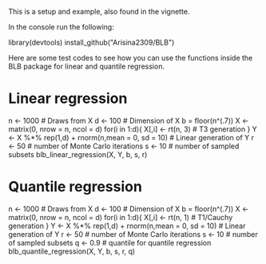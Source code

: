 This is a setup and example, also found in the vignette.

In the console run the following:

library(devtools)
install_github("Arisina2309/BLB")

Here are some test codes to see how you can use the functions inside the BLB package for linear and quantile regression. 

# Linear regression

n <- 1000 # Draws from X 
d <- 100 # Dimension of X
b = floor(n^(.7))
X <- matrix(0, nrow = n, ncol = d)
for(i in 1:d){
  X[,i] <- rt(n, 3) # T3 generation
}
Y <- X %*% rep(1,d) + rnorm(n,mean = 0, sd = 10) # Linear generation of Y
r <- 50 # number of Monte Carlo iterations
s <- 10 # number of sampled subsets
blb_linear_regression(X, Y, b, s, r)

# Quantile regression

n <- 1000 # Draws from X 
d <- 100 # Dimension of X
b = floor(n^(.7))
X <- matrix(0, nrow = n, ncol = d)
for(i in 1:d){
  X[,i] <- rt(n, 1) # T1/Cauchy generation
}
Y <- X %*% rep(1,d) + rnorm(n,mean = 0, sd = 10) # Linear generation of Y
r <- 50 # number of Monte Carlo iterations
s <- 10 # number of sampled subsets
q <- 0.9 # quantile for quantile regression
blb_quantile_regression(X, Y, b, s, r, q)
